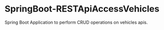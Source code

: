 # SpringBoot-RESTApiAccessVehicles
Spring Boot Application to perform CRUD operations on vehicles apis.
